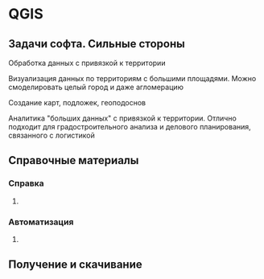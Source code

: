 # QGIS

## Задачи софта. Сильные стороны

Обработка данных с привязкой к территории

Визуализация данных по территориям с большими площадями. Можно смоделировать целый город и даже агломерацию

Создание карт, подложек, геоподоснов

Аналитика "больших данных" с привязкой к территории. Отлично подходит для градостроительного анализа и делового планирования, связанного с логистикой

## Справочные материалы

### Справка

1.

### Автоматизация

1.

## Получение и скачивание
